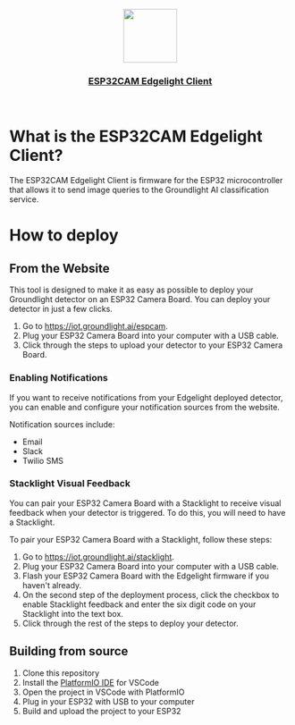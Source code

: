 <p align="center">
  <a href="https://nextjs-fastapi-starter.vercel.app/">
    <img src="https://avatars.githubusercontent.com/u/118213576?s=200&v=4" height="96">
    <h3 align="center">ESP32CAM Edgelight Client</h3>
  </a>
</p>

<br/>

# What is the ESP32CAM Edgelight Client?

The ESP32CAM Edgelight Client is firmware for the ESP32 microcontroller that allows it to send image queries to the Groundlight AI classification service.

# How to deploy

## From the Website

This tool is designed to make it as easy as possible to deploy your Groundlight detector on an ESP32 Camera Board. You can deploy your detector in just a few clicks.

1. Go to https://iot.groundlight.ai/espcam.
2. Plug your ESP32 Camera Board into your computer with a USB cable.
3. Click through the steps to upload your detector to your ESP32 Camera Board.

### Enabling Notifications

If you want to receive notifications from your Edgelight deployed detector, you can enable and configure your notification sources from the website.

Notification sources include:
- Email
- Slack
- Twilio SMS

### Stacklight Visual Feedback

You can pair your ESP32 Camera Board with a Stacklight to receive visual feedback when your detector is triggered. To do this, you will need to have a Stacklight.

To pair your ESP32 Camera Board with a Stacklight, follow these steps:

1. Go to https://iot.groundlight.ai/stacklight.
2. Plug your ESP32 Camera Board into your computer with a USB cable.
3. Flash your ESP32 Camera Board with the Edgelight firmware if you haven't already.
4. On the second step of the deployment process, click the checkbox to enable Stacklight feedback and enter the six digit code on your Stacklight into the text box.
5. Click through the rest of the steps to deploy your detector.

## Building from source

1. Clone this repository
2. Install the [PlatformIO IDE](https://platformio.org/platformio-ide) for VSCode
3. Open the project in VSCode with PlatformIO
4. Plug in your ESP32 with USB to your computer
5. Build and upload the project to your ESP32